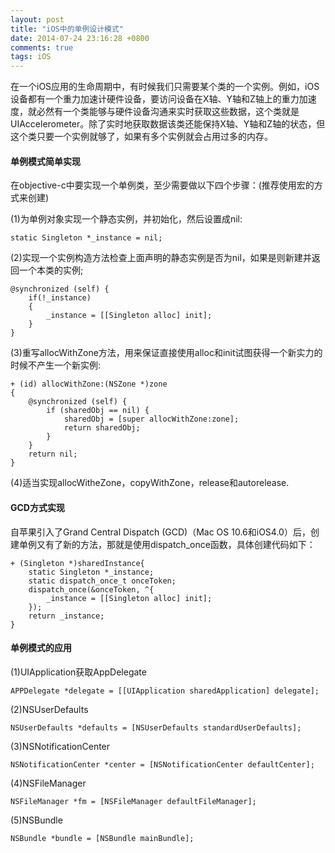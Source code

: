 ```yaml
---
layout: post
title: "iOS中的单例设计模式"
date: 2014-07-24 23:16:28 +0800
comments: true
tags: iOS
---
```

  在一个iOS应用的生命周期中，有时候我们只需要某个类的一个实例。例如，iOS设备都有一个重力加速计硬件设备，要访问设备在X轴、Y轴和Z轴上的重力加速度，就必然有一个类能够与硬件设备沟通来实时获取这些数据，这个类就是UIAccelerometer。除了实时地获取数据该类还能保持X轴、Y轴和Z轴的状态，但这个类只要一个实例就够了，如果有多个实例就会占用过多的内存。

#### 单例模式简单实现

在objective-c中要实现一个单例类，至少需要做以下四个步骤：(推荐使用宏的方式来创建)

(1)为单例对象实现一个静态实例，并初始化，然后设置成nil:

```
static Singleton *_instance = nil;
```

(2)实现一个实例构造方法检查上面声明的静态实例是否为nil，如果是则新建并返回一个本类的实例;

```
@synchronized (self) {
	if(!_instance)
	{
   		_instance = [[Singleton alloc] init];
	}
}
```

(3)重写allocWithZone方法，用来保证直接使用alloc和init试图获得一个新实力的时候不产生一个新实例:

```
+ (id) allocWithZone:(NSZone *)zone
{
    @synchronized (self) {
        if (sharedObj == nil) {
            sharedObj = [super allocWithZone:zone];
            return sharedObj;
        }
    }
    return nil;
}
```

(4)适当实现allocWitheZone，copyWithZone，release和autorelease.

#### GCD方式实现

自苹果引入了Grand Central Dispatch (GCD)（Mac OS 10.6和iOS4.0）后，创建单例又有了新的方法，那就是使用dispatch_once函数，具体创建代码如下：

```
+ (Singleton *)sharedInstance{
	static Singleton *_instance;
	static dispatch_once_t onceToken;
	dispatch_once(&onceToken, ^{
   		_instance = [[Singleton alloc] init];
	});
	return _instance;
}
```

#### 单例模式的应用

(1)UIApplication获取AppDelegate

```
APPDelegate *delegate = [[UIApplication sharedApplication] delegate];
```

(2)NSUserDefaults

```
NSUserDefaults *defaults = [NSUserDefaults standardUserDefaults];
```

(3)NSNotificationCenter

```
NSNotificationCenter *center = [NSNotificationCenter defaultCenter];
```

(4)NSFileManager

```
NSFileManager *fm = [NSFileManager defaultFileManager];
```

(5)NSBundle

```
NSBundle *bundle = [NSBundle mainBundle];
```
 